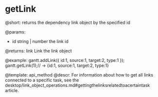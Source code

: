 getLink
=============

@short: returns the dependency link object by the specified id
	

@params:
- id	string | number	the link id

@returns:
link	Link 	the link object 

@example:
gantt.addLink({
    id:1,
    source:1,
    target:2,
    type:1
});
gantt.getLink(1);// -> {id:1, source:1, target:2, type:1}

@template:	api_method
@descr:
For information about how to get all links connected to a specific task, see the desktop/link_object_operations.md#gettingthelinksrelatedtoacertaintask article.
